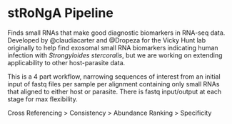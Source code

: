 # stRoNgA Pipeline
Finds small RNAs that make good diagnostic biomarkers in RNA-seq data. Developed by @claudiacarter and @Dropeza for the Vicky Hunt lab originally to help find exosomal small RNA biomarkers indicating human infection with _Strongyloides stercoralis_, but we are working on extending applicability to other host-parasite data.

This is a 4 part workflow, narrowing sequences of interest from an initial input of fastq files per sample per alignment containing only small RNAs that aligned to either host or parasite. There is fastq input/output at each stage for max flexibility.

Cross Referencing > Consistency > Abundance Ranking > Specificity
